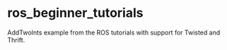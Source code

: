ros_beginner_tutorials
======================

AddTwoInts example from the ROS tutorials with support for Twisted and Thrift.
